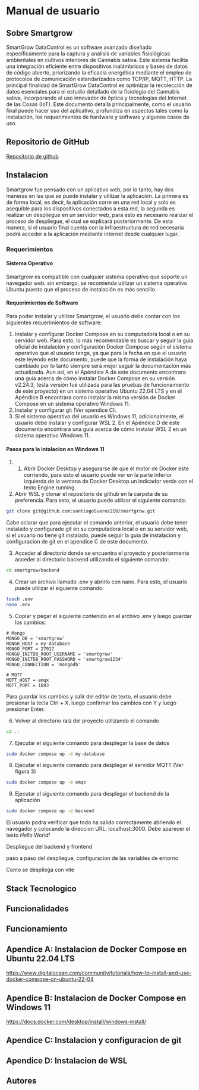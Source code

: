 # Manual de usuario

## Sobre Smartgrow

SmartGrow DataControl es un software avanzado diseñado específicamente para la captura y análisis de variables fisiológicas ambientales en cultivos interiores de Cannabis sativa. Este sistema facilita una integración eficiente entre dispositivos inalámbricos y bases de datos de código abierto, priorizando la eficacia energética mediante el empleo de protocolos de comunicación estandarizados como TCP/IP, MQTT, HTTP. La principal finalidad de SmartGrow DataControl es optimizar la recolección de datos esenciales para el estudio detallado de la fisiología del Cannabis sativa, incorporando el uso innovador de ́óptica y tecnologías del Internet de las Cosas (IoT). Este documento detalla principalmente, como el usuario final puede hacer uso del aplicativo, profundiza en aspectos tales como la instalación, los requerimientos de hardware y software y algunos casos de uso.  

## Repositorio de GitHub
[Repositorio de github](https://github.com/santiagoSuarez219/smartgrow)

## Instalacion 
Smartgrow fue pensado con un aplicativo web, por lo tanto, hay dos maneras en las que se puede instalar y utilizar la aplicación. La primera es de forma local, es decir, la aplicación corre en una red local y solo es asequible para los dispositivos conectados a esta red, la segunda es realizar un despliegue en un servidor web, para esto es necesario realizar el proceso de despliegue, el cual se explicará posteriormente. De esta manera, si el usuario final cuenta con la infraestructura de red necesaria podrá acceder a la aplicación mediante internet desde cualquier lugar. 

### Requerimientos

#### Sistema Operativo
Smartgrow es compatible con cualquier sistema operativo que soporte un navegador web. sin embargo, se recomienda utilizar un sistema operativo Ubuntu puesto que el proceso de instalación es más sencillo.

#### Requerimientos de Software
Para poder instalar y utilizar Smartgrow, el usuario debe contar con los siguientes requerimientos de software:

1. Instalar y configurar Docker Compose en su computadora local o en su servidor web. Para esto, lo más recomendable es buscar y seguir la guía oficial de instalación y configuración Docker Compose según el sistema operativo que el usuario tenga, ya que para la fecha en que el usuario este leyendo este documento, puede que la forma de instalación haya cambiado por lo tanto siempre será mejor seguir la documentación más actualizada. Aun así, en el Apéndice A de este documento encontrara una guía acerca de cómo instalar Docker Compose en su versión v2.24.3, (esta versión fue utilizada para las pruebas de funcionamiento de este proyecto) en un sistema operativo Ubuntu 22.04 LTS y en el Apéndice B encontrara como instalar la misma versión de Docker Compose en un sistema operativo Windows 11.
2. Instalar y configurar git (Ver apendice C).
3. Si el sistema operativo del usuario es Windows 11, adicionalmente, el usuario debe instalar y configurar WSL 2. En el Apéndice D de este documento encontrara una guía acerca de cómo instalar WSL 2 en un sistema operativo Windows 11.


#### Pasos para la intalacion en Windows 11
1. 1.	Abrir Docker Desktop y asegurarse de que el motor de Docker este corriendo, para esto el usuario puede ver en la parte inferior izquierda de la ventana de Docker Desktop un indicador verde con el texto Engine running.
2. Abrir WSL y clonar el repositorio de github en la carpeta de su preferencia. Para esto, el usuario puede utilizar el siguiente comando:

```bash
git clone git@github.com:santiagoSuarez219/smartgrow.git
```

Cabe aclarar que para ejecutar el comando anterior, el usuario debe tener instalado y configurado git en su computadora local o en su servidor web, si el usuario no tiene git instalado, puede seguir la guia de instalacion y configuracion de git en el apendice C de este documento.

3. Acceder al directorio donde se encuentra el proyecto y posteriormente acceder al directorio backend utilizando el siguiente comando: 

```bash
cd smartgrow/backend
```

4. Crear un archivo llamado .env y abrirlo con nano. Para esto, el usuario puede utilizar el siguiente comando:

```bash
touch .env
nano .env
```

5. Copiar y pegar el siguiente contenido en el archivo .env y luego guardar los cambios:

```
# Mongo
MONGO_DB = 'smartgrow'
MONGO_HOST = my-database
MONGO_PORT = 27017
MONGO_INITDB_ROOT_USERNAME = 'smartgrow'
MONGO_INITDB_ROOT_PASSWORD = 'smartgrow1234'
MONGO_CONNECTION = 'mongodb'

# MQTT
MQTT_HOST = emqx
MQTT_PORT = 1883
```

Para guardar los cambios y salir del editor de texto, el usuario debe presionar la tecla Ctrl + X, luego confirmar los cambios con Y y luego presionar Enter.

6. Volver al directorio raíz del proyecto utilizando el comando 

```bash
cd ..
```

7. Ejecutar el siguiente comando para desplegar la base de datos 

```bash
sudo docker compose up -d my-database
```

8. Ejecutar el siguiente comando para desplegar el servidor MQTT (Ver figura 3)

```bash
sudo docker compose up -d emqx
```

9. Ejecutar el siguiente comando para desplegar el backend de la aplicación

```bash
sudo docker compose up -d backend
```

El usuario podra verificar que todo ha salido correctamente abriendo el navegador y colocando la direccion URL: localhost:3000. Debe aparecer el texto *Hello World!*























Despliegue del backend y frontend

paso a paso del despliegue, configuracion de las variables de entorno

Como se despliega con vite 

## Stack Tecnologico

## Funcionalidades


## Funcionamiento


## Apendice A: Instalacion de Docker Compose en Ubuntu 22.04 LTS
https://www.digitalocean.com/community/tutorials/how-to-install-and-use-docker-compose-on-ubuntu-22-04


## Apendice B: Instalacion de Docker Compose en Windows 11
https://docs.docker.com/desktop/install/windows-install/

## Apendice C: Instalacion y configuracion de git



## Apendice D: Instalacion de WSL


## Autores



